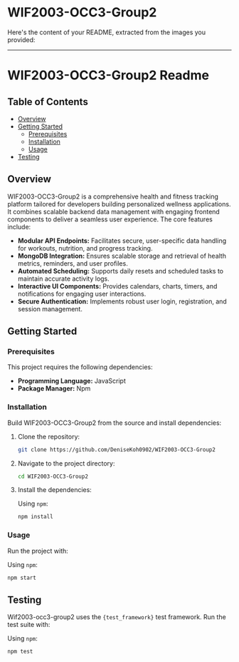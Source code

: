 # WIF2003-OCC3-Group2
Here's the content of your README, extracted from the images you provided:

-----

# WIF2003-OCC3-Group2 Readme

## Table of Contents

  * [Overview](##overview)
  * [Getting Started](##getting-started)
      * [Prerequisites](https://www.google.com/search?q=%23prerequisites)
      * [Installation](https://www.google.com/search?q=%23installation)
      * [Usage](https://www.google.com/search?q=%23usage)
  * [Testing](https://www.google.com/search?q=%23testing)

## Overview

WIF2003-OCC3-Group2 is a comprehensive health and fitness tracking platform tailored for developers building personalized wellness applications. It combines scalable backend data management with engaging frontend components to deliver a seamless user experience. The core features include:

  * **Modular API Endpoints:** Facilitates secure, user-specific data handling for workouts, nutrition, and progress tracking.
  * **MongoDB Integration:** Ensures scalable storage and retrieval of health metrics, reminders, and user profiles.
  * **Automated Scheduling:** Supports daily resets and scheduled tasks to maintain accurate activity logs.
  * **Interactive UI Components:** Provides calendars, charts, timers, and notifications for engaging user interactions.
  * **Secure Authentication:** Implements robust user login, registration, and session management.

## Getting Started

### Prerequisites

This project requires the following dependencies:

  * **Programming Language:** JavaScript
  * **Package Manager:** Npm

### Installation

Build WIF2003-OCC3-Group2 from the source and install dependencies:

1.  Clone the repository:

    ```bash
    git clone https://github.com/DeniseKoh0902/WIF2003-OCC3-Group2
    ```

2.  Navigate to the project directory:

    ```bash
    cd WIF2003-OCC3-Group2
    ```

3.  Install the dependencies:

    Using `npm`:

    ```bash
    npm install
    ```

### Usage

Run the project with:

Using `npm`:

```bash
npm start
```

## Testing

Wif2003-occ3-group2 uses the `{test_framework}` test framework. Run the test suite with:

Using `npm`:

```bash
npm test
```
